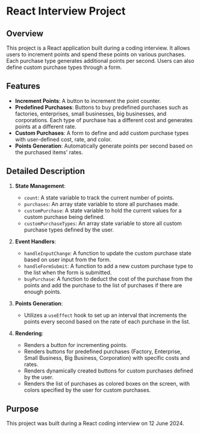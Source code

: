 # React Interview Project

## Overview

This project is a React application built during a coding interview. It allows users to increment points and spend these points on various purchases. Each purchase type generates additional points per second. Users can also define custom purchase types through a form.

## Features

- **Increment Points**: A button to increment the point counter.
- **Predefined Purchases**: Buttons to buy predefined purchases such as factories, enterprises, small businesses, big businesses, and corporations. Each type of purchase has a different cost and generates points at a different rate.
- **Custom Purchases**: A form to define and add custom purchase types with user-defined cost, rate, and color.
- **Points Generation**: Automatically generate points per second based on the purchased items' rates.

## Detailed Description

1. **State Management**:

   - `count`: A state variable to track the current number of points.
   - `purchases`: An array state variable to store all purchases made.
   - `customPurchase`: A state variable to hold the current values for a custom purchase being defined.
   - `customPurchaseTypes`: An array state variable to store all custom purchase types defined by the user.

2. **Event Handlers**:

   - `handleInputChange`: A function to update the custom purchase state based on user input from the form.
   - `handleFormSubmit`: A function to add a new custom purchase type to the list when the form is submitted.
   - `buyPurchase`: A function to deduct the cost of the purchase from the points and add the purchase to the list of purchases if there are enough points.

3. **Points Generation**:

   - Utilizes a `useEffect` hook to set up an interval that increments the points every second based on the rate of each purchase in the list.

4. **Rendering**:
   - Renders a button for incrementing points.
   - Renders buttons for predefined purchases (Factory, Enterprise, Small Business, Big Business, Corporation) with specific costs and rates.
   - Renders dynamically created buttons for custom purchases defined by the user.
   - Renders the list of purchases as colored boxes on the screen, with colors specified by the user for custom purchases.

## Purpose

This project was built during a React coding interview on 12 June 2024.
